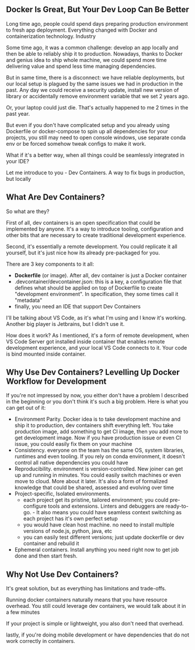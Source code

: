 ## Docker Is Great, But Your Dev Loop Can Be Better

Long time ago, people could spend days preparing production environment to fresh app deployment. Everything changed with Docker and containerization technology. Industry 

Some time ago, it was a common challenge: develop an app locally and then be able to reliably ship it to production. Nowadays, thanks to Docker and genius idea to ship whole machine, we could spend more time delivering value and spend less time managing dependencies.

But in same time, there is a disconnect: we have reliable deployments, but our local setup is plagued by the same issues we had in production in the past. Any day we could receive a security update, install new version of library or accidentally remove environment variable that we set 2 years ago.

Or, your laptop could just die. That's actually happened to me 2 times in the past year.

But even if you don't have complicated setup and you already using Dockerfile or docker-compose to spin up all dependencies for your projects, you still may need to open console windows, use separate conda env or be forced somehow tweak configs to make it work.

What if it's a better way, when all things could be seamlessly integrated in your IDE?

Let me introduce to you - Dev Containers. A way to fix bugs in production, but locally

##  What Are Dev Containers?

So what are they? 

First of all, dev containers is an open specification that could be implemented by anyone. It's a way to introduce tooling, configuration and other bits that are necessary to create traditional development experience.

Second, it's essentially a remote development. You could replicate it all yourself, but it's just nice how its already pre-packaged for you.

There are 3 key components to it all:
- **Dockerfile** (or image). After all, dev container is just a Docker container
- .devcontainer/devcontainer.json: this is a key, a configuration file that defines what should be applied on top of Dockerfile to create "development environment". In specification, they some times call it "metadata"
- finally, you need an IDE that support Dev Containers

I'll be talking about VS Code, as it's what I'm using and I know it's working. Another big player is Jetbrains, but I didn't use it.

How does it work? As I mentioned, it's a form of remote development, when VS Code Server got installed inside container that enables remote development experience, and your local VS Code connects to it. Your code is bind mounted inside container.

## Why Use Dev Containers? Levelling Up Docker Workflow for Development

If you're not impressed by now, you either don't have a problem I described in the beginning or you don't think it's such a big problem. Here is what you can get out of it:

- Environment Parity. Docker idea is to take development machine and ship it to production, dev containers shift everything left. You take production image, add something to get CI image, then you add more to get development image. Now if you have production issue or even CI issue, you could easily fix them on your machine
- Consistency. everyone on the team has the same OS, system libraries, runtimes and even tooling. If you rely on conda environment, it doesn't control all native dependencies you could have
- Reproducibility. environment is version-controlled. New joiner can get up and running in minutes. You could easily switch machines or even move to cloud. More about it later. It's also a form of formalized knowledge that could be shared, assessed and evolving over time
- Project-specific, Isolated environments.
  - each project get its pristine, tailored environment; you could pre-configure tools and extensions. Linters and debuggers are ready-to-go. - It also means you could have seamless context switching as each project has it's own perfect setup
  - you would have clean host machine. no need to install multiple versions of node.js, python, java, etc
  - you can easily test different versions; just update dockerfile or dev container and rebuild it
- Ephemeral containers. Install anything you need right now to get job done and then start fresh.

## Why Not Use Dev Containers?

It's great solution, but as everything has limitations and trade-offs.

Running docker containers naturally means that you have resource overhead. You still could leverage dev containers, we would talk about it in a few minutes

If your project is simple or lightweight, you also don't need that overhead.

lastly, if you're doing mobile development or have dependencies that do not work correctly in containers.

## 